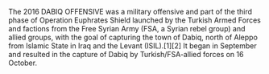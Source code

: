 The 2016 DABIQ OFFENSIVE was a military offensive and part of the third phase of Operation Euphrates Shield launched by the Turkish Armed Forces and factions from the Free Syrian Army (FSA, a Syrian rebel group) and allied groups, with the goal of capturing the town of Dabiq, north of Aleppo from Islamic State in Iraq and the Levant (ISIL).[1][2] It began in September and resulted in the capture of Dabiq by Turkish/FSA-allied forces on 16 October.
